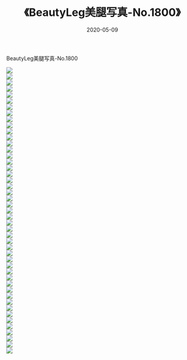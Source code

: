 ﻿---
layout: post
title:  《BeautyLeg美腿写真-No.1800》
date:   2020-05-09
img: http://img.660000.xyz/Sharelink/网络美图/2020/BeautyLeg美腿写真-No.1800/000.jpg
categories: [美女, 清纯, 唯美]
---

BeautyLeg美腿写真-No.1800

  ![](http://img.660000.xyz/Sharelink/网络美图/2020/BeautyLeg美腿写真-No.1800/001.jpg) <br> ![](http://img.660000.xyz/Sharelink/网络美图/2020/BeautyLeg美腿写真-No.1800/002.jpg) <br> ![](http://img.660000.xyz/Sharelink/网络美图/2020/BeautyLeg美腿写真-No.1800/003.jpg) <br> ![](http://img.660000.xyz/Sharelink/网络美图/2020/BeautyLeg美腿写真-No.1800/004.jpg) <br> ![](http://img.660000.xyz/Sharelink/网络美图/2020/BeautyLeg美腿写真-No.1800/005.jpg) <br> ![](http://img.660000.xyz/Sharelink/网络美图/2020/BeautyLeg美腿写真-No.1800/006.jpg) <br> ![](http://img.660000.xyz/Sharelink/网络美图/2020/BeautyLeg美腿写真-No.1800/007.jpg) <br> ![](http://img.660000.xyz/Sharelink/网络美图/2020/BeautyLeg美腿写真-No.1800/008.jpg) <br> ![](http://img.660000.xyz/Sharelink/网络美图/2020/BeautyLeg美腿写真-No.1800/009.jpg) <br> ![](http://img.660000.xyz/Sharelink/网络美图/2020/BeautyLeg美腿写真-No.1800/010.jpg) <br> ![](http://img.660000.xyz/Sharelink/网络美图/2020/BeautyLeg美腿写真-No.1800/011.jpg) <br> ![](http://img.660000.xyz/Sharelink/网络美图/2020/BeautyLeg美腿写真-No.1800/012.jpg) <br> ![](http://img.660000.xyz/Sharelink/网络美图/2020/BeautyLeg美腿写真-No.1800/013.jpg) <br> ![](http://img.660000.xyz/Sharelink/网络美图/2020/BeautyLeg美腿写真-No.1800/014.jpg) <br> ![](http://img.660000.xyz/Sharelink/网络美图/2020/BeautyLeg美腿写真-No.1800/015.jpg) <br> ![](http://img.660000.xyz/Sharelink/网络美图/2020/BeautyLeg美腿写真-No.1800/016.jpg) <br> ![](http://img.660000.xyz/Sharelink/网络美图/2020/BeautyLeg美腿写真-No.1800/017.jpg) <br> ![](http://img.660000.xyz/Sharelink/网络美图/2020/BeautyLeg美腿写真-No.1800/018.jpg) <br> ![](http://img.660000.xyz/Sharelink/网络美图/2020/BeautyLeg美腿写真-No.1800/019.jpg) <br> ![](http://img.660000.xyz/Sharelink/网络美图/2020/BeautyLeg美腿写真-No.1800/020.jpg) <br> ![](http://img.660000.xyz/Sharelink/网络美图/2020/BeautyLeg美腿写真-No.1800/021.jpg) <br> ![](http://img.660000.xyz/Sharelink/网络美图/2020/BeautyLeg美腿写真-No.1800/022.jpg) <br> ![](http://img.660000.xyz/Sharelink/网络美图/2020/BeautyLeg美腿写真-No.1800/023.jpg) <br> ![](http://img.660000.xyz/Sharelink/网络美图/2020/BeautyLeg美腿写真-No.1800/024.jpg) <br> ![](http://img.660000.xyz/Sharelink/网络美图/2020/BeautyLeg美腿写真-No.1800/025.jpg) <br> ![](http://img.660000.xyz/Sharelink/网络美图/2020/BeautyLeg美腿写真-No.1800/026.jpg) <br> ![](http://img.660000.xyz/Sharelink/网络美图/2020/BeautyLeg美腿写真-No.1800/027.jpg) <br> ![](http://img.660000.xyz/Sharelink/网络美图/2020/BeautyLeg美腿写真-No.1800/028.jpg) <br> ![](http://img.660000.xyz/Sharelink/网络美图/2020/BeautyLeg美腿写真-No.1800/029.jpg) <br> ![](http://img.660000.xyz/Sharelink/网络美图/2020/BeautyLeg美腿写真-No.1800/030.jpg) <br> ![](http://img.660000.xyz/Sharelink/网络美图/2020/BeautyLeg美腿写真-No.1800/031.jpg) <br> ![](http://img.660000.xyz/Sharelink/网络美图/2020/BeautyLeg美腿写真-No.1800/032.jpg) <br> ![](http://img.660000.xyz/Sharelink/网络美图/2020/BeautyLeg美腿写真-No.1800/033.jpg) <br> ![](http://img.660000.xyz/Sharelink/网络美图/2020/BeautyLeg美腿写真-No.1800/034.jpg) <br> ![](http://img.660000.xyz/Sharelink/网络美图/2020/BeautyLeg美腿写真-No.1800/035.jpg) <br> ![](http://img.660000.xyz/Sharelink/网络美图/2020/BeautyLeg美腿写真-No.1800/036.jpg) <br> ![](http://img.660000.xyz/Sharelink/网络美图/2020/BeautyLeg美腿写真-No.1800/037.jpg) <br> ![](http://img.660000.xyz/Sharelink/网络美图/2020/BeautyLeg美腿写真-No.1800/038.jpg) <br> ![](http://img.660000.xyz/Sharelink/网络美图/2020/BeautyLeg美腿写真-No.1800/039.jpg) <br> ![](http://img.660000.xyz/Sharelink/网络美图/2020/BeautyLeg美腿写真-No.1800/040.jpg) <br> ![](http://img.660000.xyz/Sharelink/网络美图/2020/BeautyLeg美腿写真-No.1800/041.jpg) <br> ![](http://img.660000.xyz/Sharelink/网络美图/2020/BeautyLeg美腿写真-No.1800/042.jpg) <br> ![](http://img.660000.xyz/Sharelink/网络美图/2020/BeautyLeg美腿写真-No.1800/043.jpg) <br> ![](http://img.660000.xyz/Sharelink/网络美图/2020/BeautyLeg美腿写真-No.1800/044.jpg) <br> ![](http://img.660000.xyz/Sharelink/网络美图/2020/BeautyLeg美腿写真-No.1800/045.jpg) <br> ![](http://img.660000.xyz/Sharelink/网络美图/2020/BeautyLeg美腿写真-No.1800/046.jpg) <br> ![](http://img.660000.xyz/Sharelink/网络美图/2020/BeautyLeg美腿写真-No.1800/047.jpg) <br>